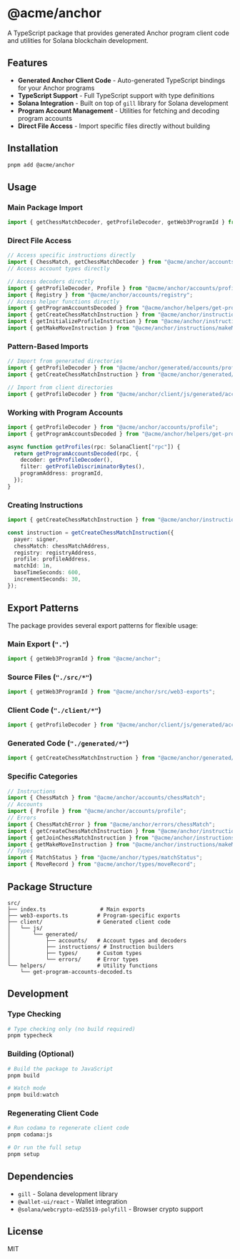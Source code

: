 # @acme/anchor

A TypeScript package that provides generated Anchor program client code and utilities for Solana blockchain development.

## Features

- **Generated Anchor Client Code** - Auto-generated TypeScript bindings for your Anchor programs
- **TypeScript Support** - Full TypeScript support with type definitions
- **Solana Integration** - Built on top of `gill` library for Solana development
- **Program Account Management** - Utilities for fetching and decoding program accounts
- **Direct File Access** - Import specific files directly without building

## Installation

```bash
pnpm add @acme/anchor
```

## Usage

### Main Package Import

```typescript
import { getChessMatchDecoder, getProfileDecoder, getWeb3ProgramId } from "@acme/anchor";
```

### Direct File Access

```typescript
// Access specific instructions directly
import { ChessMatch, getChessMatchDecoder } from "@acme/anchor/accounts/chessMatch";
// Access account types directly

// Access decoders directly
import { getProfileDecoder, Profile } from "@acme/anchor/accounts/profile";
import { Registry } from "@acme/anchor/accounts/registry";
// Access helper functions directly
import { getProgramAccountsDecoded } from "@acme/anchor/helpers/get-program-accounts-decoded";
import { getCreateChessMatchInstruction } from "@acme/anchor/instructions/createChessMatch";
import { getInitializeProfileInstruction } from "@acme/anchor/instructions/initializeProfile";
import { getMakeMoveInstruction } from "@acme/anchor/instructions/makeMove";
```

### Pattern-Based Imports

```typescript
// Import from generated directories
import { getProfileDecoder } from "@acme/anchor/generated/accounts/profile";
import { getCreateChessMatchInstruction } from "@acme/anchor/generated/instructions/createChessMatch";

// Import from client directories
import { getProfileDecoder } from "@acme/anchor/client/js/generated/accounts/profile";
```

### Working with Program Accounts

```typescript
import { getProfileDecoder } from "@acme/anchor/accounts/profile";
import { getProgramAccountsDecoded } from "@acme/anchor/helpers/get-program-accounts-decoded";

async function getProfiles(rpc: SolanaClient["rpc"]) {
  return getProgramAccountsDecoded(rpc, {
    decoder: getProfileDecoder(),
    filter: getProfileDiscriminatorBytes(),
    programAddress: programId,
  });
}
```

### Creating Instructions

```typescript
import { getCreateChessMatchInstruction } from "@acme/anchor/instructions/createChessMatch";

const instruction = getCreateChessMatchInstruction({
  payer: signer,
  chessMatch: chessMatchAddress,
  registry: registryAddress,
  profile: profileAddress,
  matchId: 1n,
  baseTimeSeconds: 600,
  incrementSeconds: 30,
});
```

## Export Patterns

The package provides several export patterns for flexible usage:

### Main Export (`"."`)

```typescript
import { getWeb3ProgramId } from "@acme/anchor";
```

### Source Files (`"./src/*"`)

```typescript
import { getWeb3ProgramId } from "@acme/anchor/src/web3-exports";
```

### Client Code (`"./client/*"`)

```typescript
import { getProfileDecoder } from "@acme/anchor/client/js/generated/accounts/profile";
```

### Generated Code (`"./generated/*"`)

```typescript
import { getCreateChessMatchInstruction } from "@acme/anchor/generated/instructions/createChessMatch";
```

### Specific Categories

```typescript
// Instructions
import { ChessMatch } from "@acme/anchor/accounts/chessMatch";
// Accounts
import { Profile } from "@acme/anchor/accounts/profile";
// Errors
import { ChessMatchError } from "@acme/anchor/errors/chessMatch";
import { getCreateChessMatchInstruction } from "@acme/anchor/instructions/createChessMatch";
import { getJoinChessMatchInstruction } from "@acme/anchor/instructions/joinChessMatch";
import { getMakeMoveInstruction } from "@acme/anchor/instructions/makeMove";
// Types
import { MatchStatus } from "@acme/anchor/types/matchStatus";
import { MoveRecord } from "@acme/anchor/types/moveRecord";
```

## Package Structure

```
src/
├── index.ts                 # Main exports
├── web3-exports.ts         # Program-specific exports
├── client/                 # Generated client code
│   └── js/
│       └── generated/
│           ├── accounts/   # Account types and decoders
│           ├── instructions/ # Instruction builders
│           ├── types/      # Custom types
│           └── errors/     # Error types
└── helpers/                # Utility functions
    └── get-program-accounts-decoded.ts
```

## Development

### Type Checking

```bash
# Type checking only (no build required)
pnpm typecheck
```

### Building (Optional)

```bash
# Build the package to JavaScript
pnpm build

# Watch mode
pnpm build:watch
```

### Regenerating Client Code

```bash
# Run codama to regenerate client code
pnpm codama:js

# Or run the full setup
pnpm setup
```

## Dependencies

- `gill` - Solana development library
- `@wallet-ui/react` - Wallet integration
- `@solana/webcrypto-ed25519-polyfill` - Browser crypto support

## License

MIT
